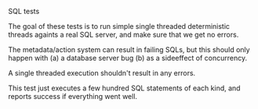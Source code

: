SQL tests

The goal of these tests is to run simple single threaded deterministic threads againts a real SQL server, and make sure that we get no errors.

The metadata/action system can result in failing SQLs, but this should only happen with (a) a database server bug (b) as a sideeffect of concurrency.

A single threaded execution shouldn't result in any errors.

This test just executes a few hundred SQL statements of each kind, and reports success if everything went well.

